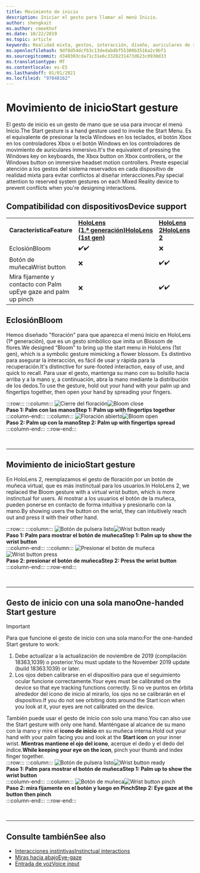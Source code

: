 ```yaml
---
title: Movimiento de inicio
description: Iniciar el gesto para llamar al menú Inicio.
author: shengkait
ms.author: cmeekhof
ms.date: 10/22/2019
ms.topic: article
keywords: Realidad mixta, gestos, interacción, diseño, auriculares de realidad mixta, auriculares de realidad mixta de Windows, auriculares de realidad virtual, HoloLens, MRTK, kit de herramientas de realidad mixta, floración
ms.openlocfilehash: 9df8d54dcf63c13dedabdbf55300b3516a2c9bf1
ms.sourcegitcommit: d340303cda71c31e6c3320231473d623c0930d33
ms.translationtype: MT
ms.contentlocale: es-ES
ms.lasthandoff: 01/01/2021
ms.locfileid: "97848162"
---
```

# <a name="start-gesture"></a><span data-ttu-id="fa2e3-104">Movimiento de inicio</span><span class="sxs-lookup"><span data-stu-id="fa2e3-104">Start gesture</span></span>

<span data-ttu-id="fa2e3-105">El gesto de inicio es un gesto de mano que se usa para invocar el menú Inicio.</span><span class="sxs-lookup"><span data-stu-id="fa2e3-105">The Start gesture is a hand gesture used to invoke the Start Menu.</span></span> <span data-ttu-id="fa2e3-106">Es el equivalente de presionar la tecla Windows en los teclados, el botón Xbox en los controladores Xbox o el botón Windows en los controladores de movimiento de auriculares inmersivo.</span><span class="sxs-lookup"><span data-stu-id="fa2e3-106">It's the equivalent of pressing the Windows key on keyboards, the Xbox button on Xbox controllers, or the Windows button on immersive headset motion controllers.</span></span> <span data-ttu-id="fa2e3-107">Preste especial atención a los gestos del sistema reservados en cada dispositivo de realidad mixta para evitar conflictos al diseñar interacciones.</span><span class="sxs-lookup"><span data-stu-id="fa2e3-107">Pay special attention to reserved system gestures on each Mixed Reality device to prevent conflicts when you're designing interactions.</span></span>

## <a name="device-support"></a><span data-ttu-id="fa2e3-108">Compatibilidad con dispositivos</span><span class="sxs-lookup"><span data-stu-id="fa2e3-108">Device support</span></span>

<table>
    <colgroup>
    <col width="25%" />
    <col width="25%" />
    <col width="25%" />
    <col width="25%" />
    </colgroup>
    <tr>
        <td><span data-ttu-id="fa2e3-109"><strong>Característica</strong></span><span class="sxs-lookup"><span data-stu-id="fa2e3-109"><strong>Feature</strong></span></span></td>
        <td><span data-ttu-id="fa2e3-110"><a href="../hololens-hardware-details.md"><strong>HoloLens (1.ª generación)</strong></a></span><span class="sxs-lookup"><span data-stu-id="fa2e3-110"><a href="../hololens-hardware-details.md"><strong>HoloLens (1st gen)</strong></a></span></span></td>
        <td><span data-ttu-id="fa2e3-111"><a href="https://docs.microsoft.com/hololens/hololens2-hardware"><strong>HoloLens 2</strong></span><span class="sxs-lookup"><span data-stu-id="fa2e3-111"><a href="https://docs.microsoft.com/hololens/hololens2-hardware"><strong>HoloLens 2</strong></span></span></td>
        <td><span data-ttu-id="fa2e3-112"><a href="../discover/immersive-headset-hardware-details.md"><strong>Cascos envolventes</strong></a></span><span class="sxs-lookup"><span data-stu-id="fa2e3-112"><a href="../discover/immersive-headset-hardware-details.md"><strong>Immersive headsets</strong></a></span></span></td>
    </tr>
     <tr>
        <td><span data-ttu-id="fa2e3-113">Eclosión</span><span class="sxs-lookup"><span data-stu-id="fa2e3-113">Bloom</span></span></td>
        <td><span data-ttu-id="fa2e3-114">✔️</span><span class="sxs-lookup"><span data-stu-id="fa2e3-114">✔️</span></span></td>
        <td>❌</td>
        <td>❌</td>
    </tr>
     <tr>
        <td><span data-ttu-id="fa2e3-115">Botón de muñeca</span><span class="sxs-lookup"><span data-stu-id="fa2e3-115">Wrist button</span></span></td>
        <td>❌</td>
        <td><span data-ttu-id="fa2e3-116">✔️</span><span class="sxs-lookup"><span data-stu-id="fa2e3-116">✔️</span></span></td>
        <td>❌</td>
    </tr>
    <tr>
        <td><span data-ttu-id="fa2e3-117">Mira fijamente y contacto con Palm up</span><span class="sxs-lookup"><span data-stu-id="fa2e3-117">Eye gaze and palm up pinch</span></span></td>
        <td>❌</td>
        <td><span data-ttu-id="fa2e3-118">✔️</span><span class="sxs-lookup"><span data-stu-id="fa2e3-118">✔️</span></span></td>
        <td>❌</td>
    </tr>
</table>

## <a name="bloom"></a><span data-ttu-id="fa2e3-119">Eclosión</span><span class="sxs-lookup"><span data-stu-id="fa2e3-119">Bloom</span></span>

<span data-ttu-id="fa2e3-120">Hemos diseñado "floración" para que aparezca el menú Inicio en HoloLens (1ª generación), que es un gesto simbólico que imita un Blossom de flores.</span><span class="sxs-lookup"><span data-stu-id="fa2e3-120">We designed “Bloom” to bring up the start menu in HoloLens (1st gen), which is a symbolic gesture mimicking a flower blossom.</span></span> <span data-ttu-id="fa2e3-121">Es distintivo para asegurar la interacción, es fácil de usar y rápida para la recuperación.</span><span class="sxs-lookup"><span data-stu-id="fa2e3-121">It's distinctive for sure-footed interaction, easy of use, and quick to recall.</span></span> <span data-ttu-id="fa2e3-122">Para usar el gesto, mantenga su mano con su bolsillo hacia arriba y a la mano y, a continuación, abra la mano mediante la distribución de los dedos.</span><span class="sxs-lookup"><span data-stu-id="fa2e3-122">To use the gesture, hold out your hand with your palm up and fingertips together, then open your hand by spreading your fingers.</span></span>

:::row:::
    :::column:::
        <span data-ttu-id="fa2e3-123">![Cierre del floración](images/bloom-close.png)</span><span class="sxs-lookup"><span data-stu-id="fa2e3-123">![Bloom close](images/bloom-close.png)</span></span><br>
        <span data-ttu-id="fa2e3-124">**Paso 1: Palm con las manos**</span><span class="sxs-lookup"><span data-stu-id="fa2e3-124">**Step 1: Palm up with fingertips together**</span></span><br>
    :::column-end:::
    :::column:::
        <span data-ttu-id="fa2e3-125">![Floración abierto](images/bloom-open.png)</span><span class="sxs-lookup"><span data-stu-id="fa2e3-125">![Bloom open](images/bloom-open.png)</span></span><br>
        <span data-ttu-id="fa2e3-126">**Paso 2: Palm up con la mano**</span><span class="sxs-lookup"><span data-stu-id="fa2e3-126">**Step 2: Palm up with fingertips spread**</span></span><br>
    :::column-end:::
:::row-end:::

<br>

---

## <a name="start-gesture"></a><span data-ttu-id="fa2e3-127">Movimiento de inicio</span><span class="sxs-lookup"><span data-stu-id="fa2e3-127">Start gesture</span></span>

<span data-ttu-id="fa2e3-128">En HoloLens 2, reemplazamos el gesto de floración por un botón de muñeca virtual, que es más instinctual para los usuarios.</span><span class="sxs-lookup"><span data-stu-id="fa2e3-128">In HoloLens 2, we replaced the Bloom gesture with a virtual wrist button, which is more instinctual for users.</span></span> <span data-ttu-id="fa2e3-129">Al mostrar a los usuarios el botón de la muñeca, pueden ponerse en contacto de forma intuitiva y presionarlo con la mano.</span><span class="sxs-lookup"><span data-stu-id="fa2e3-129">By showing users the button on the wrist, they can intuitively reach out and press it with their other hand.</span></span>

:::row:::
    :::column:::
        <span data-ttu-id="fa2e3-130">![Botón de pulsera listo](images/wrist-button-ready.png)</span><span class="sxs-lookup"><span data-stu-id="fa2e3-130">![Wrist button ready](images/wrist-button-ready.png)</span></span><br>
        <span data-ttu-id="fa2e3-131">**Paso 1: Palm para mostrar el botón de muñeca**</span><span class="sxs-lookup"><span data-stu-id="fa2e3-131">**Step 1: Palm up to show the wrist button**</span></span><br>
    :::column-end:::
    :::column:::
        <span data-ttu-id="fa2e3-132">![Presionar el botón de muñeca](images/wrist-button-press.png)</span><span class="sxs-lookup"><span data-stu-id="fa2e3-132">![Wrist button press](images/wrist-button-press.png)</span></span><br>
        <span data-ttu-id="fa2e3-133">**Paso 2: presionar el botón de muñeca**</span><span class="sxs-lookup"><span data-stu-id="fa2e3-133">**Step 2: Press the wrist button**</span></span><br>
    :::column-end:::
:::row-end:::

<br>

---

## <a name="one-handed-start-gesture"></a><span data-ttu-id="fa2e3-134">Gesto de inicio con una sola mano</span><span class="sxs-lookup"><span data-stu-id="fa2e3-134">One-handed Start gesture</span></span>

> [!IMPORTANT]
> <span data-ttu-id="fa2e3-135">Para que funcione el gesto de inicio con una sola mano:</span><span class="sxs-lookup"><span data-stu-id="fa2e3-135">For the one-handed Start gesture to work:</span></span>
>
> 1. <span data-ttu-id="fa2e3-136">Debe actualizar a la actualización de noviembre de 2019 (compilación 18363,1039) o posterior.</span><span class="sxs-lookup"><span data-stu-id="fa2e3-136">You must update to the November 2019 update (build 18363.1039) or later.</span></span>
> 1. <span data-ttu-id="fa2e3-137">Los ojos deben calibrarse en el dispositivo para que el seguimiento ocular funcione correctamente.</span><span class="sxs-lookup"><span data-stu-id="fa2e3-137">Your eyes must be calibrated on the device so that eye tracking functions correctly.</span></span> <span data-ttu-id="fa2e3-138">Si no ve puntos en órbita alrededor del icono de inicio al mirarlo, los ojos no se calibrarán en el dispositivo.</span><span class="sxs-lookup"><span data-stu-id="fa2e3-138">If you do not see orbiting dots around the Start icon when you look at it, your eyes are not calibrated on the device.</span></span>

<span data-ttu-id="fa2e3-139">También puede usar el gesto de inicio con solo una mano.</span><span class="sxs-lookup"><span data-stu-id="fa2e3-139">You can also use the Start gesture with only one hand.</span></span> <span data-ttu-id="fa2e3-140">Manténgase al alcance de su mano con la mano y mire el **icono de inicio** en su muñeca interna.</span><span class="sxs-lookup"><span data-stu-id="fa2e3-140">Hold out your hand with your palm facing you and look at the **Start icon** on your inner wrist.</span></span> <span data-ttu-id="fa2e3-141">**Mientras mantiene el ojo del icono**, acerque el dedo y el dedo del índice.</span><span class="sxs-lookup"><span data-stu-id="fa2e3-141">**While keeping your eye on the icon**, pinch your thumb and index finger together.</span></span><br>
:::row:::
    :::column:::
        <span data-ttu-id="fa2e3-142">![Botón de pulsera listo](images/wrist-button-ready.png)</span><span class="sxs-lookup"><span data-stu-id="fa2e3-142">![Wrist button ready](images/wrist-button-ready.png)</span></span><br>
        <span data-ttu-id="fa2e3-143">**Paso 1: Palm para mostrar el botón de muñeca**</span><span class="sxs-lookup"><span data-stu-id="fa2e3-143">**Step 1: Palm up to show the wrist button**</span></span><br>
    :::column-end:::
    :::column:::
        <span data-ttu-id="fa2e3-144">![Botón de muñeca](images/wrist-button-pinch.png)</span><span class="sxs-lookup"><span data-stu-id="fa2e3-144">![Wrist button pinch](images/wrist-button-pinch.png)</span></span><br>
        <span data-ttu-id="fa2e3-145">**Paso 2: mira fijamente en el botón y luego en Pinch**</span><span class="sxs-lookup"><span data-stu-id="fa2e3-145">**Step 2: Eye gaze at the button then pinch**</span></span><br>
    :::column-end:::
:::row-end:::

<br>

---

## <a name="see-also"></a><span data-ttu-id="fa2e3-146">Consulte también</span><span class="sxs-lookup"><span data-stu-id="fa2e3-146">See also</span></span>

* [<span data-ttu-id="fa2e3-147">Interacciones instintivas</span><span class="sxs-lookup"><span data-stu-id="fa2e3-147">Instinctual interactions</span></span>](interaction-fundamentals.md)
* [<span data-ttu-id="fa2e3-148">Miras hacia abajo</span><span class="sxs-lookup"><span data-stu-id="fa2e3-148">Eye-gaze</span></span>](eye-tracking.md)
* [<span data-ttu-id="fa2e3-149">Entrada de voz</span><span class="sxs-lookup"><span data-stu-id="fa2e3-149">Voice input</span></span>](voice-input.md)
